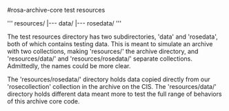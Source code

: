 #rosa-archive-core test resources

'''
resources/ 
  |--- data/ 
  |--- rosedata/ 
'''

The test resources directory has two subdirectories, 'data' and 'rosedata', both of which contains testing data. This
is meant to simulate an archive with two collections, making 'resources/' the archive directory, and 'resources/data/'
 and 'resources/rosedata/' separate collections. Admittedly, the names could be more clear.

The 'resources/rosedata/' directory holds data copied directly from our 'rosecollection' collection in the archive on
the CIS. The 'resources/data/' directory holds different data meant more to test the full range of behaviors of this
archive core code.